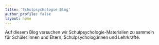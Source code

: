 ```yaml
---
title: 'Schulpsychologie Blog'
author_profile: false
layout: home
---
```


Auf diesem Blog versuchen wir Schulpsychologie-Materialien zu sammeln für
Schüler:innen und Eltern, Schulpsycholog:innen und Lehrkräfte.

